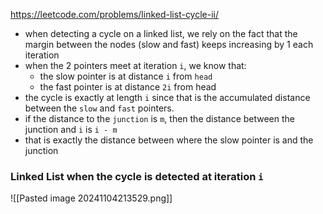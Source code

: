 https://leetcode.com/problems/linked-list-cycle-ii/

- when detecting a cycle on a linked list, we rely on the fact that the margin between the nodes (slow and fast) keeps increasing by 1 each iteration
- when the 2 pointers meet at iteration `i`, we know that:
	- the slow pointer is at distance `i` from `head`
	- the fast pointer is at distance `2i` from head
- the cycle is exactly at length `i` since that is the accumulated distance between the `slow` and `fast` pointers.
- if the distance to the `junction` is `m`, then the distance between the junction and `i` is `i - m`
- that is exactly the distance between where the slow pointer is and the junction


### Linked List when the cycle is detected at iteration `i` 

![[Pasted image 20241104213529.png]]